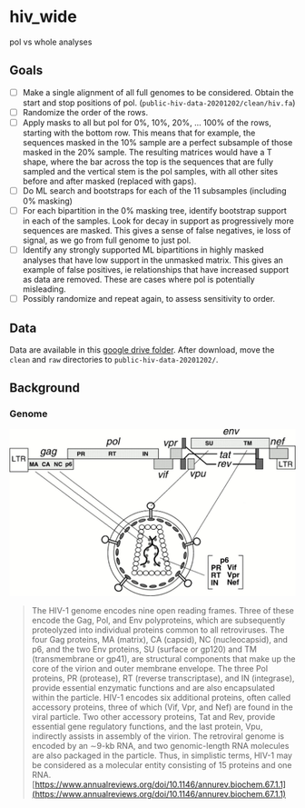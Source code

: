 # hiv_wide
pol vs whole analyses

## Goals

- [ ] Make a single alignment of all full genomes to be considered. Obtain the start and stop positions of pol. (`public-hiv-data-20201202/clean/hiv.fa`)
- [ ] Randomize the order of the rows.
- [ ] Apply masks to all but pol for 0%, 10%, 20%, ... 100% of the rows, starting with the bottom row. This means that for example, the sequences masked in the 10% sample are a perfect subsample of those masked in the 20% sample. The resulting matrices would have a T shape, where the bar across the top is the sequences that are fully sampled and the vertical stem is the pol samples, with all other sites before and after masked (replaced with gaps).
- [ ] Do ML search and bootstraps for each of the 11 subsamples (including 0% masking)
- [ ] For each bipartition in the 0% masking tree, identify bootstrap support in each of the samples. Look for decay in support as progressively more sequences are masked. This gives a sense of false negatives, ie loss of signal, as we go from full genome to just pol.
- [ ] Identify any strongly supported ML bipartitions in highly masked analyses that have low support in the unmasked matrix. This gives an example of false positives, ie relationships that have increased support as data are removed. These are cases where pol is potentially misleading.
- [ ] Possibly randomize and repeat again, to assess sensitivity to order.

## Data

Data are available in this [google drive folder](https://drive.google.com/drive/folders/1_v5C3hmwxQvOkPTAerSUu7ski1K_hLu1). After download, move the `clean` and `raw` directories to `public-hiv-data-20201202/`.

## Background

### Genome

![HIV Genome Diagram](img/bi67_0001_1.jpeg)

> The HIV-1 genome encodes nine open reading frames. Three of these encode the Gag, Pol, and Env polyproteins, which are subsequently proteolyzed into individual proteins common to all retroviruses. The four Gag proteins, MA (matrix), CA (capsid), NC (nucleocapsid), and p6, and the two Env proteins, SU (surface or gp120) and TM (transmembrane or gp41), are structural components that make up the core of the virion and outer membrane envelope. The three Pol proteins, PR (protease), RT (reverse transcriptase), and IN (integrase), provide essential enzymatic functions and are also encapsulated within the particle. HIV-1 encodes six additional proteins, often called accessory proteins, three of which (Vif, Vpr, and Nef) are found in the viral particle. Two other accessory proteins, Tat and Rev, provide essential gene regulatory functions, and the last protein, Vpu, indirectly assists in assembly of the virion. The retroviral genome is encoded by an ∼9-kb RNA, and two genomic-length RNA molecules are also packaged in the particle. Thus, in simplistic terms, HIV-1 may be considered as a molecular entity consisting of 15 proteins and one RNA. [https://www.annualreviews.org/doi/10.1146/annurev.biochem.67.1.1](https://www.annualreviews.org/doi/10.1146/annurev.biochem.67.1.1)
